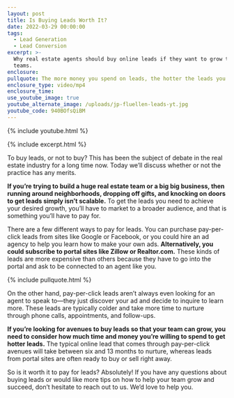 ```yaml
---
layout: post
title: Is Buying Leads Worth It?
date: 2022-03-29 00:00:00
tags:
  - Lead Generation
  - Lead Conversion
excerpt: >-
  Why real estate agents should buy online leads if they want to grow their
  teams.
enclosure:
pullquote: The more money you spend on leads, the hotter the leads you’ll get.
enclosure_type: video/mp4
enclosure_time:
use_youtube_image: true
youtube_alternate_image: /uploads/jp-fluellen-leads-yt.jpg
youtube_code: 940BOfsQiBM
---
```

{% include youtube.html %}

{% include excerpt.html %}

To buy leads, or not to buy? This has been the subject of debate in the real estate industry for a long time now. Today we’ll discuss whether or not the practice has any merits.

**If you’re trying to build a huge real estate team or a big big business, then running around neighborhoods, dropping off gifts, and knocking on doors to get leads simply isn’t scalable.** To get the leads you need to achieve your desired growth, you’ll have to market to a broader audience, and that is something you’ll have to pay for.

There are a few different ways to pay for leads. You can purchase pay-per-click leads from sites like Google or Facebook, or you could hire an ad agency to help you learn how to make your own ads. **Alternatively, you could subscribe to portal sites like Zillow or Realtor.com.** These kinds of leads are more expensive than others because they have to go into the portal and ask to be connected to an agent like you.

{% include pullquote.html %}

On the other hand, pay-per-click leads aren’t always even looking for an agent to speak to—they just discover your ad and decide to inquire to learn more. These leads are typically colder and take more time to nurture through phone calls, appointments, and follow-ups.

**If you’re looking for avenues to buy leads so that your team can grow, you need to consider how much time and money you’re willing to spend to get hotter leads.** The typical online lead that comes through pay-per-click avenues will take between six and 13 months to nurture, whereas leads from portal sites are often ready to buy or sell right away.

So is it worth it to pay for leads? Absolutely\! If you have any questions about buying leads or would like more tips on how to help your team grow and succeed, don’t hesitate to reach out to us. We’d love to help you.
